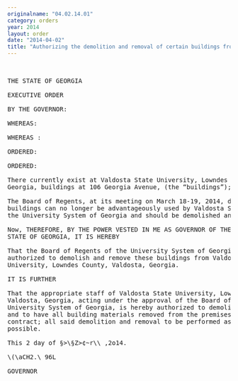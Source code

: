 ```yaml
---
originalname: "04.02.14.01"
category: orders
year: 2014
layout: order
date: "2014-04-02"
title: "Authorizing the demolition and removal of certain buildings from Valdosta State University"
---
```

<pre>
 

THE STATE OF GEORGIA

EXECUTIVE ORDER

BY THE GOVERNOR:

WHEREAS:

WHEREAS :

ORDERED:

ORDERED:

There currently exist at Valdosta State University, Lowndes County, Valdosta,
Georgia, buildings at 106 Georgia Avenue, (the “buildings”); and

The Board of Regents, at its meeting on March 18-19, 2014, declared that said
buildings can no longer be advantageously used by Valdosta State University or
the University System of Georgia and should be demolished and removed.

Now, THEREFORE, BY THE POWER VESTED IN ME AS GOVERNOR OF THE
STATE OF GEORGIA, IT IS HEREBY

That the Board of Regents of the University System of Georgia is hereby
authorized to demolish and remove these buildings from Valdosta State
University, Lowndes County, Valdosta, Georgia.

IT IS FURTHER

That the appropriate staff of Valdosta State University, Lowndes County,
Valdosta, Georgia, acting under the approval of the Board of Regents of the
University System of Georgia, is hereby authorized to demolish these buildings
and to have all building materials removed from the premises by public works
contract; all said demolition and removal to be performed as expeditiously as
possible.

This 2 day of §>\§Z>¢~r\\ ,2o14.

\(\aCH2.\ 96L

GOVERNOR

</pre>
